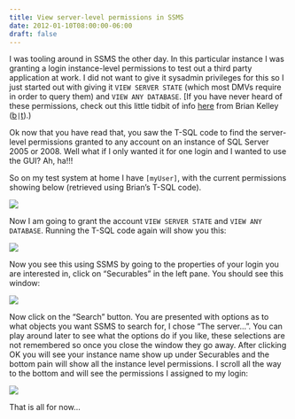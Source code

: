 ```yaml
---
title: View server-level permissions in SSMS
date: 2012-01-10T08:00:00-06:00
draft: false
---
```


I was tooling around in SSMS the other day. In this particular instance I was granting a login instance-level permissions to test out a third party application at work. I did not want to give it sysadmin privileges for this so I just started out with giving it `VIEW SERVER STATE` (which most DMVs require in order to query them) and `VIEW ANY DATABASE`. [If you have never heard of these permissions, check out this little tidbit of info <a href="http://www.mssqltips.com/sqlservertip/1714/server-level-permissions-for-sql-server-2005-and-sql-server-2008/" target="_blank">here</a> from Brian Kelley (<a href="http://www.truthsolutions.com/" target="_blank">b</a>`|`<a href="http://twitter.com/kbriankelley" target="_blank">t</a>).)

Ok now that you have read that, you saw the T-SQL code to find the server-level permissions granted to any account on an instance of SQL Server 2005 or 2008. Well what if I only wanted it for one login and I wanted to use the GUI? Ah, ha!!!

So on my test system at home I have `[myUser]`, with the current permissions showing below (retrieved using Brian’s T-SQL code).

![](/img/current_perms_thumb.jpg)

Now I am going to grant the account `VIEW SERVER STATE` and `VIEW ANY DATABASE`. Running the T-SQL code again will show you this:

![](/img/new_perms_tsql_thumb.jpg)

Now you see this using SSMS by going to the properties of your login you are interested in, click on “Securables” in the left pane. You should see this window:

![](/img/securables_empty_thumb.jpg)

Now click on the “Search” button. You are presented with options as to what objects you want SSMS to search for, I chose “The server…”. You can play around later to see what the options do if you like, these selections are not remembered so once you close the window they go away. After clicking OK you will see your instance name show up under Securables and the bottom pain will show all the instance level permissions. I scroll all the way to the bottom and will see the permissions I assigned to my login:

![](/img/securables_showing_thumb.jpg)

That is all for now…